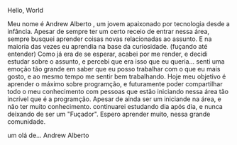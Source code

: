  Hello,  World

  Meu nome é Andrew Alberto , um jovem apaixonado por tecnologia desde a infância. 
Apesar de sempre ter um certo receio de entrar nessa área, sempre busquei aprender coisas novas relacionadas ao assunto. E na maioria das vezes eu  aprendia na base da curiosidade. (fuçando até entender) 
  Como já era de  se esperar, acabei por me render, e decidi estudar sobre o assunto, e percebi que era isso que eu queria... senti uma emoção tão grande em saber que eu posso trabalhar com o que eu mais gosto, e ao mesmo tempo me sentir bem trabalhando. Hoje meu objetivo é aprender o máximo sobre programção, e futuramente poder compartilhar todo o meu conhecimento com pessoas que estão iniciando nessa área tão incrível  que é a programção. Apesar de ainda ser um iniciande na área, e não ter muito conhecimento.
continuarei estudando dia após dia,  e nunca deixando de ser um "Fuçador". Espero aprender muito, nessa grande comunidade.

um olá de...
   Andrew Alberto
<!---
4ndr3w07/4ndr3w07 is a ✨ special ✨ repository because its `README.md` (this file) appears on your GitHub profile.
You can click the Preview link to take a look at your changes.
--->
